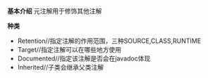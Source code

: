﻿**基本介绍**
元注解用于修饰其他注解

**种类**
- Retention//指定注解的作用范围，三种SOURCE,CLASS,RUNTIME
- Target//指定注解可以在哪些地方使用
- Documented//指定该注解是否会在javadoc体现
- Inherited//子类会继承父类注解
